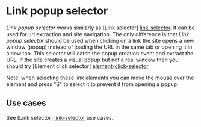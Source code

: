 # Link popup selector

*Link popup selector* works similarly as [Link selector] [link-selector]. It can
be used for url extraction and site navigation. The only difference is that
*Link popup selector* should be used when clicking on a link the site opens a new
window (popup) instead of loading the URL in the same tab or opening it in a
new tab. This selector will catch the popup creation event and extract the URL.
If the site creates a visual popup but not a real window then you should try
[Element click selector] [element-click-selector]

Note! when selecting these link elements you can move the mouse over the 
element and press "S" to select it to prevent it from opening a popup.

## Use cases
See [Link selector] [link-selector] use cases.

 [link-selector]: Link%20selector.md
 [element-click-selector]: Element%20click%20selector.md